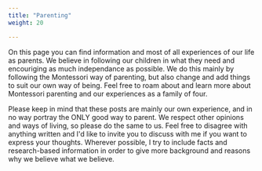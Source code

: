 ```yaml
---
title: "Parenting"
weight: 20

---
```


On this page you can find information and most of all experiences of our life as parents. We believe in following our children in what they need and encouriging as much independance as possible. We do this mainly by following the Montessori way of parenting, but also change and add things to suit our own way of being. Feel free to roam about and learn more about Montessori parenting and our experiences as a family of four. 

Please keep in mind that these posts are mainly our own experience, and in no way portray the ONLY good way to parent. We respect other opinions and ways of living, so please do the same to us. Feel free to disagree with anything written and I'd like to invite you to discuss with me if you want to express your thoughts. Wherever possible, I try to include facts and research-based information in order to give more background and reasons why we believe what we believe.   

